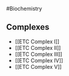 #Biochemistry
## Complexes
* [[ETC Complex I]]
* [[ETC Complex II]]
* [[ETC Complex III]]
* [[ETC Complex IV]]
* [[ETC Complex V]]